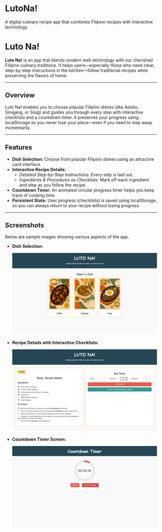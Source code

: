 # LutoNa!

A digital culinary recipe app that combines Filipino recipes with interactive technology.

# Luto Na!

**Luto Na!** is an app that blends modern web technology with our cherished Filipino culinary traditions. It helps users—especially those who need clear, step-by-step instructions in the kitchen—follow traditional recipes while preserving the flavors of home.

---

## Overview

Luto Na! enables you to choose popular Filipino dishes (like Adobo, Sinigang, or Sisig) and guides you through every step with interactive checklists and a countdown timer. It preserves your progress using localStorage so you never lose your place—even if you need to step away momentarily.

---

## Features

- **Dish Selection:** Choose from popular Filipino dishes using an attractive card interface.
- **Interactive Recipe Details:**
  - _Detailed Step-by-Step Instructions:_ Every step is laid out.
  - _Ingredients & Procedures as Checklists:_ Mark off each ingredient and step as you follow the recipe.
- **Countdown Timer:** An animated circular progress timer helps you keep track of cooking time.
- **Persistent State:** User progress (checklists) is saved using localStorage, so you can always return to your recipe without losing progress.

---

## Screenshots

Below are sample images showing various aspects of the app.

- **Dish Selection:**

  ![Dish Selection Screenshot](assets/sample-landing.png)

- **Recipe Details with Interactive Checklists:**

  ![Recipe Details Screenshot](assets/sample-recipe.png)

- **Countdown Timer Screen:**

  ![Timer Screen Screenshot](assets/sample-timer.png)

